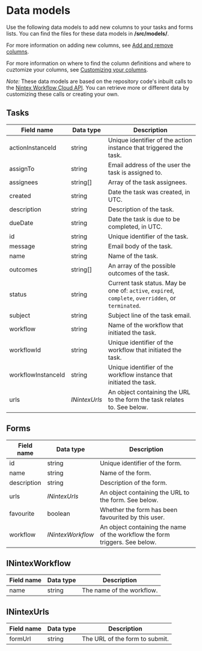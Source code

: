 # Data models

Use the following data models to add new columns to your tasks and forms lists. You can find the files for these data models in **/src/models/**.

For more information on adding new columns, see [Add and remove columns](./columsAddRemove.md).

For more information on where to find the column definitions and where to cuztomize your columns, see [Customizing your columns](./customize.md).

_Note:_ These data models are based on the repository code's inbuilt calls to the [Nintex Workflow Cloud API](https://developer.nintex.com).
You can retrieve more or different data by customizing these calls or creating your own.

## Tasks
|Field name | Data type | Description|
|-----------|-----------|------------|
|actionInstanceId | string|Unique identifier of the action instance that triggered the task.|
|assignTo | string|Email address of the user the task is assigned to.|
|assignees | string[]|Array of the task assignees.|
|created | string|Date the task was created, in UTC.|
|description | string|Description of the task.|
|dueDate | string|Date the task is due to be completed, in UTC.|
|id| string|Unique identifier of the task.|
|message | string|Email body of the task.|
|name | string|Name of the task.|
|outcomes | string[]|An array of the possible outcomes of the task.|
|status | string|Current task status. May be one of: `active`, `expired`, `complete`, `overridden`, or `terminated`.|
|subject | string|Subject line of the task email.|
|workflow | string|Name of the workflow that initiated the task.|
|workflowId | string|Unique identifier of the workflow that initiated the task.|
|workflowInstanceId | string|Unique identifier of the workflow instance that initiated the task.|
|urls | _INintexUrls_|An object containing the URL to the form the task relates to. See below.|

## Forms
|Field name | Data type | Description|
|-----------|-----------|------------|
|id| string| Unique identifier of the form.|
|name | string| Name of the form.|
|description | string| Description of the form. |
|urls | _INintexUrls_| An object containing the URL to the form. See below.|
|favourite | boolean| Whether the form has been favourited by this user.|
|workflow  | _INintexWorkflow_| An object containing the name of the workflow the form triggers. See below.|

## INintexWorkflow
|Field name | Data type | Description|
|-----------|-----------|------------|
|name | string| The name of the workflow.|

## INintexUrls
|Field name | Data type | Description|
|-----------|-----------|------------|
|formUrl | string| The URL of the form to submit.|